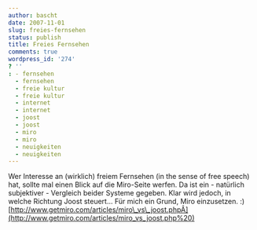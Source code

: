 ```yaml
---
author: bascht
date: 2007-11-01
slug: freies-fernsehen
status: publish
title: Freies Fernsehen
comments: true
wordpress_id: '274'
? ''
: - fernsehen
  - fernsehen
  - freie kultur
  - freie kultur
  - internet
  - internet
  - joost
  - joost
  - miro
  - miro
  - neuigkeiten
  - neuigkeiten
---
```


Wer Interesse an (wirklich) freiem Fernsehen (in the sense of free
speech) hat, sollte mal einen Blick auf die Miro-Seite werfen. Da
ist ein - natürlich subjektiver - Vergleich beider Systeme gegeben.
Klar wird jedoch, in welche Richtung Joost steuert... Für mich ein
Grund, Miro einzusetzen. :)
[http://www.getmiro.com/articles/miro\_vs\_joost.phpÂ](http://www.getmiro.com/articles/miro_vs_joost.php%20)


